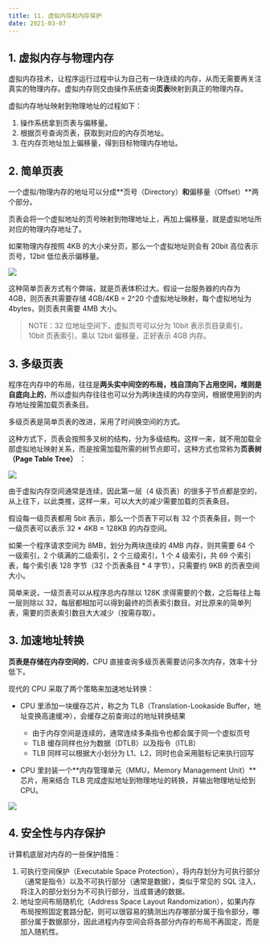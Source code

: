 ```yaml
---
title: 11. 虚拟内存和内存保护
date: 2021-03-07
---
```


## 1. 虚拟内存与物理内存

虚拟内存技术，让程序运行过程中认为自己有一块连续的内存，从而无需要再关注真实的物理内存。虚拟内存则交由操作系统查询**页表**映射到真正的物理内存。

虚拟内存地址映射到物理地址的过程如下：

1. 操作系统拿到页表与偏移量。
2. 根据页号查询页表，获取到对应的内存页地址。
3. 在内存页地址加上偏移量，得到目标物理内存地址。

## 2. 简单页表

一个虚拟/物理内存的地址可以分成**页号（Directory）**和**偏移量（Offset）**两个部分。

页表会将一个虚拟地址的页号映射到物理地址上，再加上偏移量，就是虚拟地址所对应的物理内存地址了。

如果物理内存按照 4KB 的大小来分页，那么一个虚拟地址则会有 20bit 高位表示页号，12bit 低位表示偏移量。

![](https://static001.geekbang.org/resource/image/22/0f/22bb79129f6363ac26be47b35748500f.jpeg)

这种简单页表方式有个弊端，就是页表体积过大。假设一台服务器的内存为 4GB，则页表共需要存储 4GB/4KB = 2^20 个虚拟地址映射，每个虚拟地址为 4bytes，则页表共需要 4MB 大小。

> NOTE：32 位地址空间下，虚拟页号可以分为 10bit 表示页目录索引，10bit 页表索引，乘以 12bit 偏移量，正好表示 4GB 内存。

## 3. 多级页表

程序在内存中的布局，往往是**两头实中间空的布局，栈自顶向下占用空间，堆则是自底向上的**，所以虚拟内存往往也可以分为两块连续的内存空间，根据使用到的内存地址按需加载页表条目。

多级页表是简单页表的改进，采用了时间换空间的方式。

这种方式下，页表会按照多叉树的结构，分为多级结构。这样一来，就不用加载全部虚拟地址映射关系，而是按需加载所需的树节点即可，这种方式也常称为**页表树（Page Table Tree）** ：

![](https://static001.geekbang.org/resource/image/5b/4e/5ba17a3ecf3f9ce4a65546de480fcc4e.jpeg)

由于虚拟内存空间通常是连续，因此第一层（4 级页表）的很多子节点都是空的，从上往下，以此类推，这样一来，可以大大的减少需要加载的页表条目。

假设每一级页表都用 5bit 表示，那么一个页表下可以有 32 个页表条目，则一个一级页表可以表示 32 * 4KB = 128KB 的内存空间。

如果一个程序请求空间为 8MB，划分为两块连续的 4MB 内存，则共需要 64 个一级索引，2 个填满的二级索引，2 个三级索引，1 个 4 级索引，共 69 个索引表，每个索引表 128 字节（32 个页表条目 * 4 字节），只需要约 9KB 的页表空间大小。

简单来说，一级页表可以从程序总内存除以 128K 求得需要的个数，之后每往上每一层则除以 32，每层都相加可以得到最终的页表索引数目。对比原来的简单列表，需要的页表索引数目大大减少（按需存取）。

## 3. 加速地址转换

**页表是存储在内存空间的**，CPU 直接查询多级页表需要访问多次内存，效率十分低下。

现代的 CPU 采取了两个策略来加速地址转换：

- CPU 里添加一块缓存芯片，称之为 TLB（Translation-Lookaside Buffer，地址变换高速缓冲），会缓存之前查询过的地址转换结果
  - 由于内存空间是连续的，通常连续多条指令也都会属于同一个虚拟页号
  - TLB 缓存同样也分为数据（DTLB）以及指令（ITLB）
  - TLB 同样可以根据大小划分为 L1、L2，同时也会采用脏标记来执行回写

- CPU 里封装一个**内存管理单元（MMU，Memory Management Unit）**芯片，用来结合 TLB 完成虚拟地址到物理地址的转换，并输出物理地址给到 CPU。

![](https://static001.geekbang.org/resource/image/43/d9/432050446f68569a37c7699cccda75d9.jpeg)

## 4. 安全性与内存保护

计算机底层对内存的一些保护措施：

1. 可执行空间保护（Executable Space Protection），将内存划分为可执行部分（通常是指令）以及不可执行部分（通常是数据），类似于常见的 SQL 注入，将注入的部分划分为不可执行部分，当成普通的数据。
2. 地址空间布局随机化（Address Space Layout Randomization），如果内存布局按照固定套路分配，则可以很容易的猜测出内存哪部分属于指令部分，哪部分属于数据部分，因此进程内存空间会将各部分内存的布局不再固定，而是加入随机性。